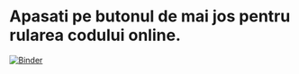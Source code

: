 # Apasati pe butonul de mai jos pentru rularea codului online.

[![Binder](https://mybinder.org/badge_logo.svg)](https://mybinder.org/v2/gh/PacurarCristian/ExamenSI.git/master)
